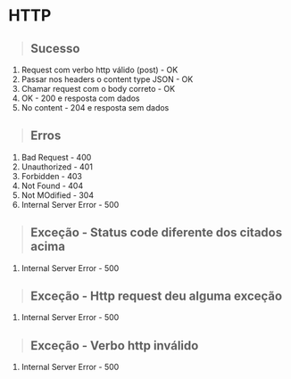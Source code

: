 # HTTP

> ## Sucesso

1. Request com verbo http válido (post) - OK
2. Passar nos headers o content type JSON - OK
3. Chamar request com o body correto - OK
4. OK - 200 e resposta com dados
5. No content - 204 e resposta sem dados

> ## Erros

1. Bad Request - 400
2. Unauthorized - 401
3. Forbidden - 403
4. Not Found - 404
5. Not MOdified - 304
6. Internal Server Error - 500

> ## Exceção - Status code diferente dos citados acima

1. Internal Server Error - 500

> ## Exceção - Http request deu alguma exceção

1. Internal Server Error - 500

> ## Exceção - Verbo http inválido

1. Internal Server Error - 500
